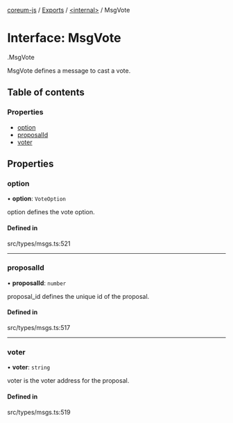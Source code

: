 [coreum-js](../README.md) / [Exports](../modules.md) / [<internal\>](../modules/internal_.md) / MsgVote

# Interface: MsgVote

[<internal>](../modules/internal_.md).MsgVote

MsgVote defines a message to cast a vote.

## Table of contents

### Properties

- [option](internal_.MsgVote.md#option)
- [proposalId](internal_.MsgVote.md#proposalid)
- [voter](internal_.MsgVote.md#voter)

## Properties

### option

• **option**: `VoteOption`

option defines the vote option.

#### Defined in

src/types/msgs.ts:521

___

### proposalId

• **proposalId**: `number`

proposal_id defines the unique id of the proposal.

#### Defined in

src/types/msgs.ts:517

___

### voter

• **voter**: `string`

voter is the voter address for the proposal.

#### Defined in

src/types/msgs.ts:519
